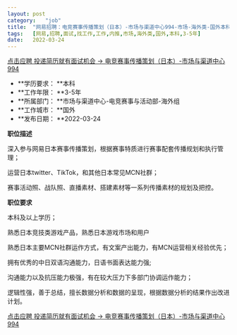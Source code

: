 ```yaml
---
layout:	post
category:	"job"
title:	"网易招聘：电竞赛事传播策划（日本）-市场与渠道中心994-市场-海外类-国外本科3-5年"
tags:	[网易,招聘,面试,找工作,工作,内推,市场,海外类,国外,本科,3-5年]
date:	2022-03-24
---
```


[点击应聘 投递简历就有面试机会 ->  电竞赛事传播策划（日本）-市场与渠道中心994](http://mobile.bole.netease.com/bole/boleDetail?id=39175&employeeId=346f03c3cda5f04c&key=all)



- **学历要求： **本科
- **工作年限： **3-5年
- **所属部门： **市场与渠道中心-电竞赛事与活动部-海外组
- **工作城市： **国外
- **发布日期： **2022-03-24



**职位描述**

深入参与网易日本赛事传播策划，根据赛事特质进行赛事配套传播规划和执行管理；

运营日本twitter、TikTok，和其他日本常见MCN社群；

赛事活动照、战队照、直播素材、搭建素材等一系列传播素材的规划及把控。





**职位要求**

本科及以上学历；

熟悉日本竞技类游戏产品，熟悉日本游戏市场和用户

熟悉日本主要MCN社群运作方式，有文案产出能力，有MCN运营相关经验优先；

拥有优秀的中日双语沟通能力，日语书面表达能力强;

沟通能力以及抗压能力极强，有在较大压力下多部门协调运作能力；

逻辑性强，善于总结，擅长数据分析和数据的呈现，根据数据分析的结果作出改进计划。



[点击应聘 投递简历就有面试机会 ->  电竞赛事传播策划（日本）-市场与渠道中心994](http://mobile.bole.netease.com/bole/boleDetail?id=39175&employeeId=346f03c3cda5f04c&key=all)
